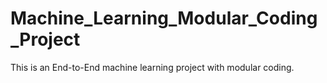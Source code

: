 # Machine_Learning_Modular_Coding_Project
This is an End-to-End machine learning project with modular coding.
